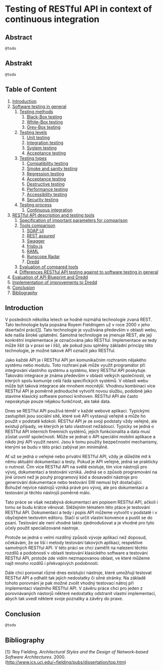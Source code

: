 # Testing of RESTful API in context of continuous integration

## Abstract

`@todo`

## Abstrakt

`@todo`

## Table of Content

1. [Introduction](#introduction)
2. [Software testing in general](chapters/02-software-testing-in-general.md)
	1. [Testing methods](chapters/02-software-testing-in-general.md#testing-methods)
		1. [Black-Box testing](chapters/02-software-testing-in-general.md#black-box-testing)
		2. [White-Box testing](chapters/02-software-testing-in-general.md#white-box-testing)
		3. [Grey-Box testing](chapters/02-software-testing-in-general.md#grey-box-testing)
	2. [Testing levels](chapters/02-software-testing-in-general.md#testing-levels)
		1. [Unit testing](chapters/02-software-testing-in-general.md#unit-testing)
		2. [Integration testing](chapters/02-software-testing-in-general.md#integration-testing)
		3. [System testing](chapters/02-software-testing-in-general.md#system-testing)
		4. [Acceptance testing](chapters/02-software-testing-in-general.md#acceptance-testing)
	3. [Testing types](chapters/02-software-testing-in-general.md#testing-types)
		1. [Compatibility testing](chapters/02-software-testing-in-general.md#compatibility-testing)
		2. [Smoke and sanity testing](chapters/02-software-testing-in-general.md#smoke-and-sanity-testing)
		3. [Regression testing](chapters/02-software-testing-in-general.md#regression-testing)
		4. [Acceptance testing](chapters/02-software-testing-in-general.md#acceptance-testing)
		5. [Destructive testing](chapters/02-software-testing-in-general.md#destructive-testing)
		6. [Performance testing](chapters/02-software-testing-in-general.md#performance-testing)
		7. [Accessibility testing](chapters/02-software-testing-in-general.md#accessibility-testing)
		8. [Security testing](chapters/02-software-testing-in-general.md#security-testing)
	4. [Testing process](chapters/02-software-testing-in-general.md#testing-process)
		1. [Continuous integration](chapters/02-software-testing-in-general.md#continuous-integration)
3. [RESTful API description and testing tools](chapters/03-restful-api-description-and-testing-tools.md)
	1. [Specification of important parameters for comparison](chapters/03-restful-api-description-and-testing-tools.md#specification-of-important-parameters-for-comparison)
	2. [Tools comparison](chapters/03-restful-api-description-and-testing-tools.md#tools-comparison)
		1. [SOAP UI](chapters/03-restful-api-description-and-testing-tools.md#soap-ui)
		2. [REST assured](chapters/03-restful-api-description-and-testing-tools.md#rest-assured)
		3. [Swagger](chapters/03-restful-api-description-and-testing-tools.md#swagger)
		4. [frisby.js](chapters/03-restful-api-description-and-testing-tools.md#frisbyjs)
		5. [RAML](chapters/03-restful-api-description-and-testing-tools.md#raml)
		6. [Runscope Radar](chapters/03-restful-api-description-and-testing-tools.md#runscope-radar)
		7. [Dredd](chapters/03-restful-api-description-and-testing-tools.md#dredd)
	3. [Evaluation of compared tools](chapters/03-restful-api-description-and-testing-tools.md#evaluation-of-compared-tools)
	4. [Differences RESTful API testing against to software testing in general](chapters/03-restful-api-description-and-testing-tools.md#differences-restful-api-testing-against-to-software-testing-in-general)
4. [Evaluation of API Blueprint and Dredd](chapters/04-evaluation-of-api-blueprint-and-dredd.md)
5. [Implementation of improvements to Dredd](chapters/05-implementation-of-improvements-to-dredd.md)
6. [Conclusion](#conclusion)
7. [Bibliography](#bibliography)

## Introduction

V posledních několika letech se hodně rozmáhá technologie zvaná REST. Tato technologie byla popsána Royem Fieldingem už v roce 2000 v jeho disertační práci[[1](#Fielding2000)]. Tato technologie je využívána především v oblasti webu, kde našla široké uplatnění. Samotná technologie se jmenuje REST, ale její konkrétní implementace je označována jako RESTful. Implementace se tedy může lišit (a v praxi se i liší), ale pokud jsou splněny základní principy této technologie, je možné takové API označit jako RESTful.

Jako každé API je i RESTful API jen komunikačním rozhraním nějakého systému nebo modulu. Toto rozhraní pak může využít programátor při integrování vlastního systému a systému, který RESTful API poskytuje. Takováto integrace je známa především v oblasti velkých společností, ve kterých spolu komunije celá řáda specifických systémů. V oblasti webu může být taková integrace ale mnohem mocnější. Vhodnou kombinací více RESTful API je poměrně jednoduché vytvořit novou službu, podobně jako stavíme klasický software pomocí knihoven. RESTful API ale často neposkytuje pouze nějakou funkčnost, ale také data.

Dnes se RESTful API používá téměř v každé webové aplikaci. Typickými zastupiteli jsou sociální sítě, které své API vystavují veřejně a může ho použít v podstatě kdokoli. RESTful API je ze svojí podstaty vždy veřejné, ale existují případy, ve kterých je tato vlastnost nežádoucí. Typicky se jedná o RESTful API interních firemních systémů, jejich funkcionalita a data musí zůstat uvnitř společnosti. Může se jednat o API speciální mobilní aplikace a nikdo jiný API využít nesmí. Jsou k tomu použity bezpečnostní mechanismy, kterými se budu v této práci zabývat jen minimálně.

Ať už se jedná o veřejné nebo privátní RESTful API, vždy je důležité mít k němu aktuální dokumentaci a testy. Pokud je API veřejné, jedná se prakticky o nutnost. Čím více RESTful API na světě existuje, tím více nástrojů pro vývoj, dokumentaci a testování vzniká. Jedná se o způsob programování na jiné úrovni než je pouhý programový kód a dosavadní nástroje pro generování dokumentace nebo testování SW nemusí být dostačující. Bohužel nejvíce nástrojů vzniká právě pro vývoj, ale pro dokumentaci a testování je těchto nástrojů poměrně málo.

Tato práce se však nezabývá dokumentací ani popisem RESTful API, ačkoli i tomu se budu krátce věnovat. Stěžejním tématem této ptáce je testování RESTful API. Dokumentaci a tedy i popis API můžeme vytvořit v podstatě i v obyčejném textovém editoru. Stačí si určit vlastní konvence a pustit se do psaní. Testování ale není vhodné takto zjednodušovat a je vhodné pro tyto účely použít specializované nástroje.

Protože se jedná o velmi rozdílný způsob vývoje aplikací než doposud, očekávám, že se liší i metody testování takových aplikací, respektive samotných RESTful API. V této práci se chci zaměřit na nalezení těchto rozdílů a podobností v oblasti testování klasického software a testování RESTful API, protože zde vidím nezmapovanou oblast, ve které můžeme najít mnoho rozdílů i překvapivých podobností.

Dále chci porovnat různé dnes existující nástroje, které umožňují testovat RESTful API a odhalit tak jejich nedostatky či silné stránky. Na základě tohoto porovnání je pak možné zvolit vhodný testovací nátroj při implementaci vlastního RESTful API. V závěru práce chci pro jeden z porovnávaných nástorjů některé nedostatky odstranit vlastní implementací, abych tak uvedl některé svoje poznatky a závěry do praxe.

## Conclusion

`@todo`

## Bibliography

[1]<a name="Fielding2000"></a>: Roy Fielding. *Architectural Styles and the Design of Network-based Software Architectures*. 2000. (http://www.ics.uci.edu/~fielding/pubs/dissertation/top.htm)
